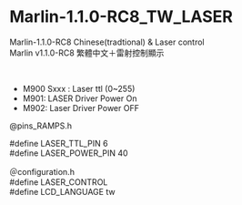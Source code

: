 # Marlin-1.1.0-RC8_TW_LASER
Marlin-1.1.0-RC8 Chinese(tradtional) & Laser control   
Marlin v1.1.0-RC8 繁體中文＋雷射控制顯示
   
   
* M900 Sxxx  : Laser ttl (0~255)   
* M901: LASER Driver Power On   
* M902: Laser Driver Power OFF

@pins_RAMPS.h

 #define LASER_TTL_PIN  6   
 #define LASER_POWER_PIN  40
 
＠configuration.h  
 #define LASER_CONTROL   
 #define LCD_LANGUAGE tw

